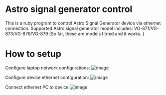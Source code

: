 # Astro signal generator control
This is a ruby program to control Astro Signal Generator device via ethernet connection.
Supported Astro signal generator model includes:
VG-871/VG-873/VG-876/VG-879 (So far, these are models I tried and it works..)

# How to setup
Configure laptop network configurations:
![image](https://github.com/taebearr/Astro_signal_generator_control/assets/19384530/593a44cc-da92-4736-b3a5-5bc87b38f93d)

Configure device ethernet configuration:
![image](https://github.com/taebearr/Astro_signal_generator_control/assets/19384530/ea9c7d75-fef2-4a07-91ab-41823e4003db)

Connect ethernet PC to device
![image](https://github.com/taebearr/Astro_signal_generator_control/assets/19384530/57b4a70a-9db2-4a35-9e91-8c8b354121b6)



